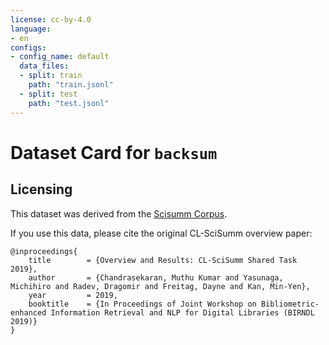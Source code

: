 ```yaml
---
license: cc-by-4.0
language:
- en
configs:
- config_name: default
  data_files:
  - split: train
    path: "train.jsonl"
  - split: test
    path: "test.jsonl"
---
```


# Dataset Card for `backsum`

## Licensing

This dataset was derived from the [Scisumm Corpus](https://github.com/WING-NUS/scisumm-corpus).

If you use this data, please cite the original CL-SciSumm overview paper:
```
@inproceedings{
	title        = {Overview and Results: CL-SciSumm Shared Task 2019},
	author       = {Chandrasekaran, Muthu Kumar and Yasunaga, Michihiro and Radev, Dragomir and Freitag, Dayne and Kan, Min-Yen},
	year         = 2019,
	booktitle    = {In Proceedings of Joint Workshop on Bibliometric-enhanced Information Retrieval and NLP for Digital Libraries (BIRNDL 2019)}
}
```
